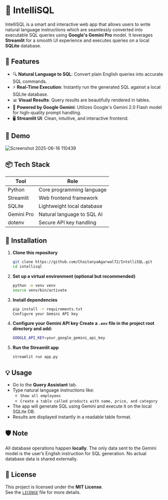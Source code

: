 # 🧠 IntelliSQL

IntelliSQL is a smart and interactive web app that allows users to write natural language instructions which are seamlessly converted into executable SQL queries using **Google's Gemini Pro** model. It leverages **Streamlit** for a smooth UI experience and executes queries on a local **SQLite** database.

## 🚀 Features

- 🔍 **Natural Language to SQL**: Convert plain English queries into accurate SQL commands.
- ⚡ **Real-Time Execution**: Instantly run the generated SQL against a local SQLite database.
- 📊 **Visual Results**: Query results are beautifully rendered in tables.
- 🧠 **Powered by Google Gemini**: Utilizes Google's Gemini 2.0 Flash model for high-quality prompt handling.
- 🖥️ **Streamlit UI**: Clean, intuitive, and interactive frontend.

## 📸 Demo

![Screenshot 2025-06-16 110439](https://github.com/user-attachments/assets/d268f35f-7fcb-4135-9c1a-9b85b35f38d3)


## 📦 Tech Stack

| Tool        | Role                          |
|-------------|-------------------------------|
| Python      | Core programming language     |
| Streamlit   | Web frontend framework        |
| SQLite      | Lightweight local database    |
| Gemini Pro  | Natural language to SQL AI    |
| dotenv      | Secure API key handling       |

## 🔧 Installation

1. **Clone this repository**
   ```bash
   git clone https://github.com/ChaitanyaAgarwal72/IntelliSQL.git
   cd intellisql
2. **Set up a virtual environment (optional but recommended)**
   ```bash
   python -m venv venv
   source venv/bin/activate
3. **Install dependencies**
   ```bash
   pip install -r requirements.txt
   Configure your Gemini API key
4. **Configure your Gemini API key**
   **Create a `.env` file in the project root directory and add:**
   ```bash
   GOOGLE_API_KEY=your_google_gemini_api_key
5. **Run the Streamlit app**
   ```bash
   streamlit run app.py
   
## 💡 Usage

- Go to the **Query Assistant** tab.
- Type natural language instructions like:
  - `Show all employees`
  - `Create a table called products with name, price, and category`
- The app will generate SQL using Gemini and execute it on the local SQLite DB.
- Results are displayed instantly in a readable table format.

## 🛡️ Note

All database operations happen **locally**. The only data sent to the Gemini model is the user’s English instruction for SQL generation. No actual database data is shared externally.

## 📄 License

This project is licensed under the **MIT License**.  
See the [`LICENSE`](LICENSE) file for more details.
